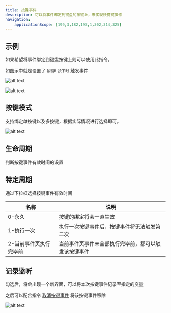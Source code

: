 ```yaml
---
title: 按键事件
description: 可以将事件绑定到键盘的按键上，来实现快捷键操作
navigation:
    applicationScope: [199,3,182,193,1,302,314,325]
---
```


## 示例

如果希望将事件绑定到键盘按键上则可以使用此指令。

如图示中就是设置了 `按键R` `按下时` 触发事件

![alt text](https://cdn.gcw.wiki/gcw/image/zh_hans/commands/event/keyboardevent/image.png)

![alt text](https://cdn.gcw.wiki/gcw/image/zh_hans/commands/event/keyboardevent/image-1.png)

## 按键模式

支持绑定单按键以及多按键，根据实际情况进行选择即可。

![alt text](https://cdn.gcw.wiki/gcw/image/zh_hans/commands/event/keyboardevent/image-2.png)

## 生命周期

判断按键事件有效时间的设置

## 特定周期

通过下拉框选择按键事件有效时间

| **名称**               | **说明**                                             |
| ---------------------- | ---------------------------------------------------- |
| 0-永久                 | 按键的绑定将会一直生效                               |
| 1-执行一次             | 执行一次按键事件后，按键事件将无法触发第二次         |
| 2-当前事件页执行完毕前 | 当前事件页事件未全部执行完毕前，都可以触发该按键事件 |

## 记录监听

勾选后，将会出现一个新界面，可以将本次按键事件记录至指定的变量

之后可以配合指令 [取消按键事件](./cancelkeyboardevent) 将该按键事件移除

![alt text](https://cdn.gcw.wiki/gcw/image/zh_hans/commands/event/keyboardevent/image-3.png)
